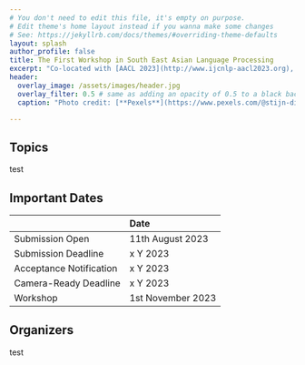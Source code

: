 ```yaml
---
# You don't need to edit this file, it's empty on purpose.
# Edit theme's home layout instead if you wanna make some changes
# See: https://jekyllrb.com/docs/themes/#overriding-theme-defaults
layout: splash
author_profile: false
title: The First Workshop in South East Asian Language Processing
excerpt: "Co-located with [AACL 2023](http://www.ijcnlp-aacl2023.org), Bali\n1st November 2023"
header:
  overlay_image: /assets/images/header.jpg
  overlay_filter: 0.5 # same as adding an opacity of 0.5 to a black background
  caption: "Photo credit: [**Pexels**](https://www.pexels.com/@stijn-dijkstra-1306815/)"

---
```


## Topics

test

## Important Dates

|  | Date |
| :---  | :--- |
| Submission Open | 11th August 2023 |
| Submission Deadline | x Y 2023 |
| Acceptance Notification | x Y 2023 |
| Camera-Ready Deadline | x Y 2023 |
| Workshop | 1st November 2023 |

## Organizers

test
